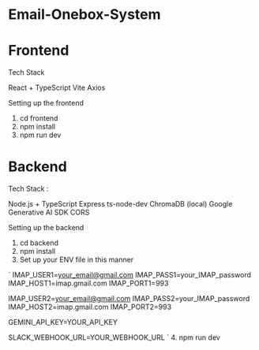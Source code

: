 # Email-Onebox-System

# Frontend

Tech Stack

React + TypeScript
Vite
Axios

Setting up the frontend

1. cd frontend
2. npm install
3. npm run dev

# Backend

Tech Stack :

Node.js + TypeScript
Express
ts-node-dev
ChromaDB (local)
Google Generative AI SDK
CORS

Setting up the backend
1. cd backend
2. npm install
3. Set up your ENV file in this manner

`
IMAP_USER1=your_email@gmail.com
IMAP_PASS1=your_IMAP_password
IMAP_HOST1=imap.gmail.com
IMAP_PORT1=993

IMAP_USER2=your_email@gmail.com
IMAP_PASS2=your_IMAP_password
IMAP_HOST2=imap.gmail.com
IMAP_PORT2=993

GEMINI_API_KEY=YOUR_API_KEY

SLACK_WEBHOOK_URL=YOUR_WEBHOOK_URL
`
4. npm run dev